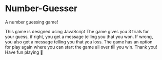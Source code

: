 # Number-Guesser
A number guessing game!

This game is designed using JavaScript
The game gives you 3 trials for your guess, if right, you get a message telling you that you won.
If wrong, you also get a message telling you that you loss.
The game has an option for play again where you can start the game all over till you win.
Thank you! Have fun playing 🦖
